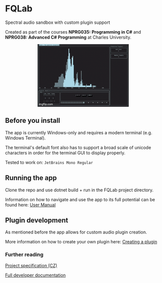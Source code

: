 # FQLab

Spectral audio sandbox with custom plugin support

Created as part of the courses **NPRG035: Programming in C#** and **NPRG038: Advanced C# Programming** at Charles University.

<p align="center">
    <img src="docs/resources/visual_demo.gif" alt="visual_demo"/>
</p>

## Before you install 

The app is currently Windows-only and requires a modern terminal (e.g. Windows Terminal).

The terminal's default font also has to support a broad scale of unicode characters in order for the terminal GUI to display properly.

Tested to work on: `JetBrains Mono Regular`

## Running the app

Clone the repo and use dotnet build + run in the FQLab project directory.

Information on how to navigate and use the app to its full potential can be found here: [User Manual](docs/user_manual.md)

## Plugin development

As mentioned before the app allows for custom audio plugin creation.

More information on how to create your own plugin here: [Creating a plugin](docs/plugin_creation.md)

### Further reading

[Project specification (CZ)](docs/specifikace_CZ.md)

[Full developer documentation]()
